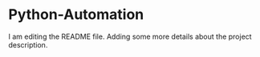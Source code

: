 # Python-Automation
I am editing the README file. Adding some more details about the project description.
